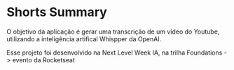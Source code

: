 <h1>Shorts Summary</h1>

O objetivo da aplicação é gerar uma transcrição de um vídeo do Youtube, utilizando a inteligência artifical Whispper da OpenAI.

Esse projeto foi desenvolvido na Next Level Week IA, na trilha Foundations -> evento da Rocketseat
